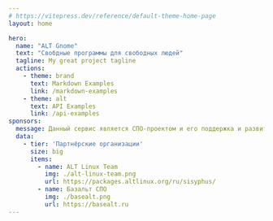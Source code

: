 ```yaml
---
# https://vitepress.dev/reference/default-theme-home-page
layout: home

hero:
  name: "ALT Gnome"
  text: "Свобдные программы для свободных людей"
  tagline: My great project tagline
  actions:
    - theme: brand
      text: Markdown Examples
      link: /markdown-examples
    - theme: alt
      text: API Examples
      link: /api-examples
sponsors:
  message: Данный сервис является СПО-проектом и его поддержка и развитие зависит только от нашей совместной активности.
  data:
    - tier: 'Партнёрские организации'
      size: big
      items:
        - name: ALT Linux Team
          img: ./alt-linux-team.png
          url: https://packages.altlinux.org/ru/sisyphus/
        - name: Базальт СПО
          img: ./basealt.png
          url: https://basealt.ru
---
```

